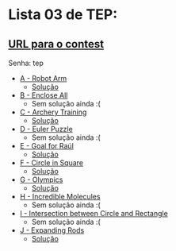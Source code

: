 # Lista 03 de TEP:
## [URL para o contest](https://vjudge.net/contest/638624)
Senha: tep
- [A - Robot Arm](https://vjudge.net/contest/638624#problem/A)
  - [Solução](/geometria/03/a.cpp)
- [B - Enclose All](https://vjudge.net/contest/638624#problem/B)
  - Sem solução ainda :(
- [C - Archery Training](https://vjudge.net/contest/638624#problem/C)
  - [Solução](/geometria/03/c.cpp)
- [D - Euler Puzzle](https://vjudge.net/contest/638624#problem/D)
  - Sem solução ainda :(
- [E - Goal for Raúl](https://vjudge.net/contest/638624#problem/E)
  - [Solução](/geometria/03/e.cpp)
- [F - Circle in Square](https://vjudge.net/contest/638624#problem/F)
  - [Solução](/geometria/03/f.cpp)
- [G - Olympics](https://vjudge.net/contest/638624#problem/G)
  - [Solução](/geometria/03/g.cpp)
- [H - Incredible Molecules](https://vjudge.net/contest/638624#problem/H)
  - Sem solução ainda :(
- [I - Intersection between Circle and Rectangle](https://vjudge.net/contest/638624#problem/I)
  - Sem solução ainda :(
- [J - Expanding Rods](https://vjudge.net/contest/638624#problem/J)
  - [Solução](/geometria/03/j.cpp)
